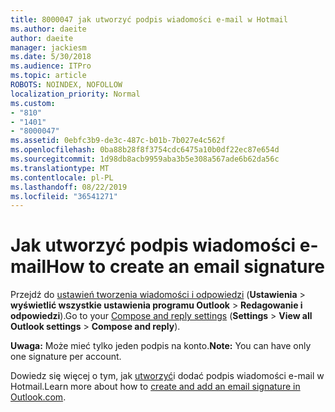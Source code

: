 ```yaml
---
title: 8000047 jak utworzyć podpis wiadomości e-mail w Hotmail
ms.author: daeite
author: daeite
manager: jackiesm
ms.date: 5/30/2018
ms.audience: ITPro
ms.topic: article
ROBOTS: NOINDEX, NOFOLLOW
localization_priority: Normal
ms.custom:
- "810"
- "1401"
- "8000047"
ms.assetid: 0ebfc3b9-de3c-487c-b01b-7b027e4c562f
ms.openlocfilehash: 0ba88b28f8f3754cdc6475a10b0df22ec87e654d
ms.sourcegitcommit: 1d98db8acb9959aba3b5e308a567ade6b62da56c
ms.translationtype: MT
ms.contentlocale: pl-PL
ms.lasthandoff: 08/22/2019
ms.locfileid: "36541271"
---
```

# <a name="how-to-create-an-email-signature"></a><span data-ttu-id="a54fb-102">Jak utworzyć podpis wiadomości e-mail</span><span class="sxs-lookup"><span data-stu-id="a54fb-102">How to create an email signature</span></span>

<span data-ttu-id="a54fb-103">Przejdź do [ustawień tworzenia wiadomości i odpowiedzi](https://go.microsoft.com/fwlink/?linkid=2006164) (**Ustawienia** \> **wyświetlić wszystkie ustawienia programu Outlook** \> **Redagowanie i odpowiedzi**).</span><span class="sxs-lookup"><span data-stu-id="a54fb-103">Go to your [Compose and reply settings](https://go.microsoft.com/fwlink/?linkid=2006164) (**Settings** \> **View all Outlook settings** \> **Compose and reply**).</span></span>
  
 <span data-ttu-id="a54fb-104">**Uwaga:** Może mieć tylko jeden podpis na konto.</span><span class="sxs-lookup"><span data-stu-id="a54fb-104">**Note:** You can have only one signature per account.</span></span>
  
<span data-ttu-id="a54fb-105">Dowiedz się więcej o tym, jak [utworzyć](https://support.office.com/article/776d9006-abdf-444e-b5b7-a61821dff034?wt.mc_id=Office_Outlook_com_Alchemy)i dodać podpis wiadomości e-mail w Hotmail.</span><span class="sxs-lookup"><span data-stu-id="a54fb-105">Learn more about how to [create and add an email signature in Outlook.com](https://support.office.com/article/776d9006-abdf-444e-b5b7-a61821dff034?wt.mc_id=Office_Outlook_com_Alchemy).</span></span>